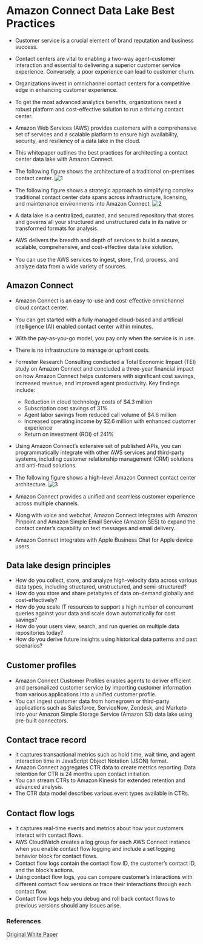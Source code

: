 # Amazon Connect Data Lake Best Practices

- Customer service is a crucial element of brand reputation and business success. 
- Contact centers are vital to enabling a two-way agent-customer interaction and essential to delivering a superior customer service experience. Conversely, a poor experience can lead to customer churn. 
- Organizations invest in omnichannel contact centers for a competitive edge in enhancing customer experience.
- To get the most advanced analytics beneﬁts, organizations need a robust platform and cost-eﬀective solution to run a thriving contact center. 
- Amazon Web Services (AWS) provides customers with a comprehensive set of services and a scalable platform to ensure high availability, security, and resiliency of a data lake in the cloud.
- This whitepaper outlines the best practices for architecting a contact center data lake with Amazon Connect.

- The following ﬁgure shows the architecture of a traditional on-premises contact center.
![1](https://user-images.githubusercontent.com/23625821/127283202-dc879ae4-33b2-4bdb-97a6-6a3435f90c7d.png)

- The following ﬁgure shows a strategic approach to simplifying complex traditional contact center data spans across infrastructure, licensing, and maintenance environments into Amazon Connect.
![2](https://user-images.githubusercontent.com/23625821/127283239-4a78f25a-774a-4c98-8949-254a5e27a5af.png)

- A data lake is a centralized, curated, and secured repository that stores and governs all your structured and unstructured data in its native or transformed formats for analysis.
- AWS delivers the breadth and depth of services to build a secure, scalable, comprehensive, and cost-eﬀective data lake solution.
-  You can use the AWS services to ingest, store, ﬁnd, process, and analyze data from a wide variety of sources.

## Amazon Connect
- Amazon Connect is an easy-to-use and cost-eﬀective omnichannel cloud contact center.
- You can get started with a fully managed cloud-based and artiﬁcial intelligence (AI) enabled contact center within minutes.
- With the pay-as-you-go model, you pay only when the service is in use.
- There is no infrastructure to manage or upfront costs.

- Forrester Research Consulting conducted a Total Economic Impact (TEI) study on Amazon Connect and concluded a three-year ﬁnancial impact on how Amazon Connect helps customers with signiﬁcant cost savings, increased revenue, and improved agent productivity. Key ﬁndings include:
  
  - Reduction in cloud technology costs of $4.3 million
  - Subscription cost savings of 31%
  - Agent labor savings from reduced call volume of $4.6 million
  - Increased operating income by $2.6 million with enhanced customer experience
  - Return on investment (ROI) of 241%

- Using Amazon Connect’s extensive set of published APIs, you can programmatically integrate with other AWS services and third-party systems, including customer relationship management (CRM) solutions and anti-fraud solutions. 

- The following ﬁgure shows a high-level Amazon Connect contact center architecture.
![3](https://user-images.githubusercontent.com/23625821/127284304-c4ecad5a-83f0-47a3-8000-dd8fe37ec640.png)


-  Amazon Connect provides a uniﬁed and seamless customer experience across multiple channels.
-  Along with voice and webchat, Amazon Connect integrates with Amazon Pinpoint and Amazon Simple Email Service (Amazon SES) to expand the contact center’s capability on text messages and email delivery.
-  Amazon Connect integrates with Apple Business Chat for Apple device users.

## Data lake design principles 
- How do you collect, store, and analyze high-velocity data across various data types, including structured, unstructured, and semi-structured?
- How do you store and share petabytes of data on-demand globally and cost-eﬀectively?
- How do you scale IT resources to support a high number of concurrent queries against your data and scale down automatically for cost savings?
- How do your users view, search, and run queries on multiple data repositories today?
- How do you derive future insights using historical data patterns and past scenarios?

## Customer proﬁles
- Amazon Connect Customer Proﬁles enables agents to deliver eﬃcient and personalized customer service by importing customer information from various applications into a uniﬁed customer proﬁle.
- You can ingest customer data from homegrown or third-party applications such as Salesforce, ServiceNow, Zendesk, and Marketo into your Amazon Simple Storage Service (Amazon S3) data lake using pre-built connectors. 

## Contact trace record
- It captures transactional metrics such as hold time, wait time, and agent interaction time in JavaScript Object Notation (JSON) format.
- Amazon Connect aggregates CTR data to create metrics reporting. Data retention for CTR is 24 months upon contact initiation.
- You can stream CTRs to Amazon Kinesis for extended retention and advanced analysis.
- The CTR data model describes various event types available in CTRs.

## Contact ﬂow logs
- It captures real-time events and metrics about how your customers interact with contact ﬂows.
- AWS CloudWatch creates a log group for each AWS Connect instance when you enable contact ﬂow logging and include a set logging behavior block for contact ﬂows.
- Contact ﬂow logs contain the contact ﬂow ID, the customer’s contact ID, and the block’s actions.
- Using contact ﬂow logs, you can compare customer’s interactions with diﬀerent contact ﬂow versions or trace their interactions through each contact ﬂow. 
- Contact ﬂow logs help you debug and roll back contact ﬂows to previous versions should any issues arise.




### References

<a href="https://docs.aws.amazon.com/whitepapers/latest/amazon-connect-data-lake-best-practices/amazon-connect-data-lake-best-practices.pdf#amazon-connect-data-lake-best-practices"> Original White Paper </a>

